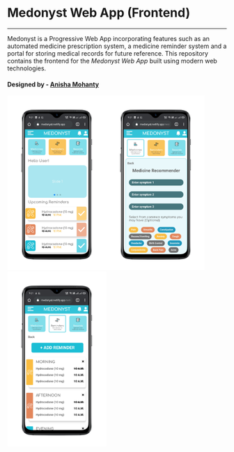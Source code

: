 # Medonyst Web App (Frontend)

---

Medonyst is a Progressive Web App incorporating features such as an automated medicine prescription system, a medicine reminder system and a portal for storing medical records for future reference. This repository contains the frontend for the _Medonyst Web App_ built using modern web technologies.
<h4>Designed by - <a href="https://github.com/AnishaMohanty23">
Anisha Mohanty</a></h4> 
<img src="home.png" width="45%"><img src="recommendation.png" width="45%">
<img src="reminder.png" width="45%">
